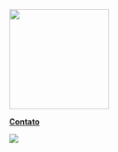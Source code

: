 <div>
<a href="https://github.com/beoipisilon">
 <img height="180em" src="https://github-readme-stats.vercel.app/api/top-langs/?username=beoipisilon&layout=compact&langs_count=7&theme=dark"/>
</div>

**Contato**

<a href="https://discord.com/users/610857466292338718/" target="_blank"><img loading="lazy" src="https://img.shields.io/badge/-Discord-%230077B5?style=for-the-badge&logo=discord&logoColor=white" target="_blank"></a>   

<!--
**beoipisilon/beoipisilon** is a ✨ _special_ ✨ repository because its `README.md` (this file) appears on your GitHub profile.

Here are some ideas to get you started:

- 🔭 I’m currently working on ...
- 🌱 I’m currently learning ...
- 👯 I’m looking to collaborate on ...
- 🤔 I’m looking for help with ...
- 💬 Ask me about ...
- 📫 How to reach me: ...
- 😄 Pronouns: ...
- ⚡ Fun fact: ...
-->
